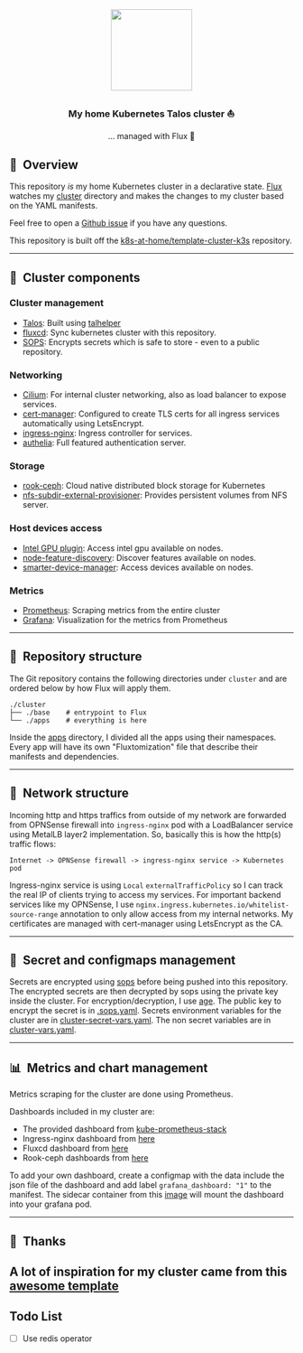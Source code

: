 <div align="center">

<img src="https://camo.githubusercontent.com/5b298bf6b0596795602bd771c5bddbb963e83e0f/68747470733a2f2f692e696d6775722e636f6d2f7031527a586a512e706e67" align="center" width="144px" height="144px"/>

### My home Kubernetes Talos cluster :sailboat:

... managed with Flux :robot:

</div>

## :book:&nbsp; Overview

This repository _is_ my home Kubernetes cluster in a declarative state.
[Flux](https://github.com/fluxcd/flux2) watches my [cluster](./cluster/) directory and makes the changes to my cluster based on the YAML manifests.

Feel free to open a [Github issue](https://github.com/budimanjojo/home-cluster/issues/new/choose) if you have any questions.

This repository is built off the [k8s-at-home/template-cluster-k3s](https://github.com/k8s-at-home/template-cluster-k3s) repository.

---

## :art:&nbsp; Cluster components

### Cluster management

- [Talos](https://www.talos.dev): Built using [talhelper](https://github.com/budimanjojo/talhelper)
- [fluxcd](https://fluxcd.io/): Sync kubernetes cluster with this repository.
- [SOPS](https://toolkit.fluxcd.io/guides/mozilla-sops/): Encrypts secrets which is safe to store - even to a public repository.

### Networking

- [Cilium](https://cilium.io): For internal cluster networking, also as load balancer to expose services.
- [cert-manager](https://cert-manager.io/docs/): Configured to create TLS certs for all ingress services automatically using LetsEncrypt.
- [ingress-nginx](https://github.com/kubernetes/ingress-nginx): Ingress controller for services.
- [authelia](https://www.authelia.com/): Full featured authentication server.

### Storage

- [rook-ceph](https://rook.io): Cloud native distributed block storage for Kubernetes
- [nfs-subdir-external-provisioner](https://github.com/kubernetes-sigs/nfs-subdir-external-provisioner): Provides persistent volumes from NFS server.

### Host devices access

- [Intel GPU plugin](https://github.com/intel/intel-device-plugins-for-kubernetes): Access intel gpu available on nodes.
- [node-feature-discovery](https://github.com/kubernetes-sigs/node-feature-discovery): Discover features available on nodes.
- [smarter-device-manager](https://gitlab.com/arm-research/smarter/smarter-device-manager): Access devices available on nodes.

### Metrics

- [Prometheus](https://prometheus.io/): Scraping metrics from the entire cluster
- [Grafana](https://grafana.com): Visualization for the metrics from Prometheus

---

## :open_file_folder:&nbsp; Repository structure

The Git repository contains the following directories under `cluster` and are ordered below by how Flux will apply them.

```
./cluster
├── ./base    # entrypoint to Flux
└── ./apps    # everything is here
```

Inside the [apps](./cluster/apps/) directory, I divided all the apps using their namespaces.
Every app will have its own "Fluxtomization" file that describe their manifests and dependencies.

---

## :satellite:&nbsp; Network structure

Incoming http and https traffics from outside of my network are forwarded from OPNSense firewall into `ingress-nginx` pod with a LoadBalancer service using MetalLB layer2 implementation.
So, basically this is how the http(s) traffic flows:
```
Internet -> OPNSense firewall -> ingress-nginx service -> Kubernetes pod
```
Ingress-nginx service is using `Local` `externalTrafficPolicy` so I can track the real IP of clients trying to access my services.
For important backend services like my OPNSense, I use `nginx.ingress.kubernetes.io/whitelist-source-range` annotation to only allow access from my internal networks.
My certificates are managed with cert-manager using LetsEncrypt as the CA.

---

## :lock_with_ink_pen:&nbsp; Secret and configmaps management

Secrets are encrypted using [sops](https://github.com/mozilla/sops) before being pushed into this repository.
The encrypted secrets are then decrypted by sops using the private key inside the cluster.
For encryption/decryption, I use [age](https://github.com/FiloSottile/age).
The public key to encrypt the secret is in [.sops.yaml](.sops.yaml).
Secrets environment variables for the cluster are in [cluster-secret-vars.yaml](./cluster/base/config/cluster-secret-vars.sops.yaml).
The non secret variables are in [cluster-vars.yaml](./cluster/base/config/cluster-vars.yaml).

---

## :bar_chart:&nbsp; Metrics and chart management

Metrics scraping for the cluster are done using Prometheus.

Dashboards included in my cluster are:

- The provided dashboard from [kube-prometheus-stack](https://github.com/prometheus-community/helm-charts/tree/main/charts/kube-prometheus-stack)
- Ingress-nginx dashboard from [here](https://github.com/kubernetes/ingress-nginx/tree/main/deploy/grafana/dashboards)
- Fluxcd dashboard from [here](https://github.com/fluxcd/flux2/tree/main/manifests/monitoring/monitoring-config/dashboards)
- Rook-ceph dashboards from [here](https://www.rook.io/docs/rook/v1.10/Storage-Configuration/Monitoring/ceph-monitoring/?h=grafana#grafana-dashboards)

To add your own dashboard, create a configmap with the data include the json file of the dashboard and add label `grafana_dashboard: "1"` to the manifest.
The sidecar container from this [image](https://github.com/kiwigrid/k8s-sidecar) will mount the dashboard into your grafana pod.

---

## :handshake:&nbsp; Thanks

A lot of inspiration for my cluster came from this [awesome template](https://github.com/onedr0p/flux-cluster-template)
---

## Todo List

- [ ] Use redis operator
